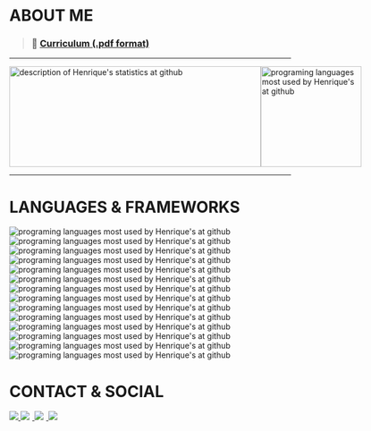 # ABOUT ME

> ### 📄 <a href="https://drive.google.com/file/d/1CV1o3pSvWxFmBCL80i8m35jytqDlqkyg/view?usp=sharing" target="_blank" rel="noreferrer noopener">Curriculum (.pdf format)</a>

---

<div style="display: flex; justify-content: space-evenly">
    <img src="https://github-readme-stats.vercel.app/api?username=hdelavidaum&count_private=true&show_icons=true&hide_border=true&title_color=334670&icon_color=334670&" width="450" height="180em" alt="description of Henrique's statistics at github" as="div">
    <img src="https://github-readme-stats.vercel.app/api/top-langs/?username=hdelavidaum&layout=compact&hide_border=true&title_color=334670&icon_color=334670&" height="180em" alt="programing languages most used by Henrique's at github" as="div">
</div>

---

# LANGUAGES & FRAMEWORKS

<div>
    <img src="https://img.shields.io/badge/HTML5-E34F26?style=for-the-badge&logo=html5&logoColor=white" alt="programing languages most used by Henrique's at github" as="div">
    <img src="https://img.shields.io/badge/CSS3-1572B6?style=for-the-badge&logo=css3&logoColor=white" alt="programing languages most used by Henrique's at github" as="div">
    <img src="https://img.shields.io/badge/JavaScript-323330?style=for-the-badge&logo=javascript&logoColor=F7DF1E" alt="programing languages most used by Henrique's at github" as="div">
    <img src="https://img.shields.io/badge/TypeScript-007ACC?style=for-the-badge&logo=typescript&logoColor=white" alt="programing languages most used by Henrique's at github" as="div">
    <img src="https://img.shields.io/badge/Python-FFD43B?style=for-the-badge&logo=python&logoColor=blue" alt="programing languages most used by Henrique's at github" as="div">
    <img src="	https://img.shields.io/badge/GIT-E44C30?style=for-the-badge&logo=git&logoColor=white" alt="programing languages most used by Henrique's at github" as="div">
    <img src="https://img.shields.io/badge/PostgreSQL-316192?style=for-the-badge&logo=postgresql&logoColor=white" alt="programing languages most used by Henrique's at github" as="div">
</div>
<div>
    <img src="https://img.shields.io/badge/React-20232A?style=for-the-badge&logo=react&logoColor=61DAFB" alt="programing languages most used by Henrique's at github" as="div">
    <img src="https://img.shields.io/badge/next.js-000000?style=for-the-badge&logo=nextdotjs&logoColor=white" alt="programing languages most used by Henrique's at github" as="div">
    <img src="https://img.shields.io/badge/styled--components-DB7093?style=for-the-badge&logo=styled-components&logoColor=white" alt="programing languages most used by Henrique's at github" as="div">
    <img src="https://img.shields.io/badge/Redux-593D88?style=for-the-badge&logo=redux&logoColor=white" alt="programing languages most used by Henrique's at github" as="div">
    <img src="https://img.shields.io/badge/Angular-DD0031?style=for-the-badge&logo=angular&logoColor=white" alt="programing languages most used by Henrique's at github" as="div">
    <img src="https://img.shields.io/badge/Flask-000000?style=for-the-badge&logo=flask&logoColor=white" alt="programing languages most used by Henrique's at github" as="div">
    <img src="https://img.shields.io/badge/Java-ED8B00?style=for-the-badge&logo=java&logoColor=white" alt="programing languages most used by Henrique's at github" as="div">
</div>

# CONTACT & SOCIAL

<a href="mailto:henrique.delavi.daum@gmail.com">
    <img src="https://img.shields.io/badge/Gmail-D14836?style=for-the-badge&logo=gmail&logoColor=white">
</a>
<a href="https://www.linkedin.com/in/henriquedelavidaum/" target="_blank" rel="noreferrer noopener">
    <img src="https://img.shields.io/badge/LinkedIn-0077B5?style=for-the-badge&logo=linkedin&logoColor=white" style="padding-right:5px">
</a>
<a href="https://www.instagram.com/h.delavi/" target="_blank" rel="noreferrer noopener">
    <img src="https://img.shields.io/badge/Instagram-E4405F?style=for-the-badge&logo=instagram&logoColor=white" style="padding-right:5px">
</a>
<a href="https://www.hackerrank.com/hdelavidaum" target="_blank" rel="noreferrer noopener">
    <img src="https://img.shields.io/badge/-Hackerrank-2EC866?style=for-the-badge&logo=HackerRank&logoColor=white" style="padding-right:5px">
</a>
